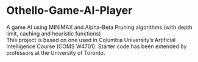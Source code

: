 # Othello-Game-AI-Player
A game AI using MINIMAX and Alpha-Beta Pruning algorithms (with depth limit, caching and heuristic functions)   
This project is based on one used in Columbia University’s Artificial Intelligence Course (COMS W4701). Starter code has been extended by professors at the University of Toronto.
